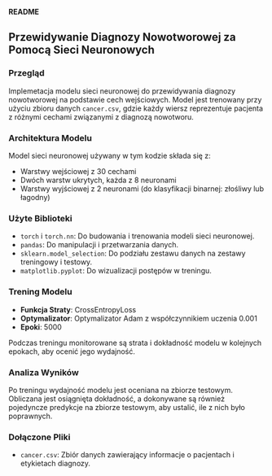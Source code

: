 **README**

## Przewidywanie Diagnozy Nowotworowej za Pomocą Sieci Neuronowych

### Przegląd
Implemetacja modelu sieci neuronowej do przewidywania diagnozy nowotworowej na podstawie cech wejściowych. Model jest trenowany przy użyciu zbioru danych `cancer.csv`, gdzie każdy wiersz reprezentuje pacjenta z różnymi cechami związanymi z diagnozą nowotworu.

### Architektura Modelu
Model sieci neuronowej używany w tym kodzie składa się z:
- Warstwy wejściowej z 30 cechami
- Dwóch warstw ukrytych, każda z 8 neuronami
- Warstwy wyjściowej z 2 neuronami (do klasyfikacji binarnej: złośliwy lub łagodny)

### Użyte Biblioteki
- `torch` i `torch.nn`: Do budowania i trenowania modeli sieci neuronowej.
- `pandas`: Do manipulacji i przetwarzania danych.
- `sklearn.model_selection`: Do podziału zestawu danych na zestawy treningowy i testowy.
- `matplotlib.pyplot`: Do wizualizacji postępów w treningu.

### Trening Modelu
- **Funkcja Straty**: CrossEntropyLoss
- **Optymalizator**: Optymalizator Adam z współczynnikiem uczenia 0.001
- **Epoki**: 5000

Podczas treningu monitorowane są strata i dokładność modelu w kolejnych epokach, aby ocenić jego wydajność.

### Analiza Wyników
Po treningu wydajność modelu jest oceniana na zbiorze testowym. Obliczana jest osiągnięta dokładność, a dokonywane są również pojedyncze predykcje na zbiorze testowym, aby ustalić, ile z nich było poprawnych.

### Dołączone Pliki
- `cancer.csv`: Zbiór danych zawierający informacje o pacjentach i etykietach diagnozy.
